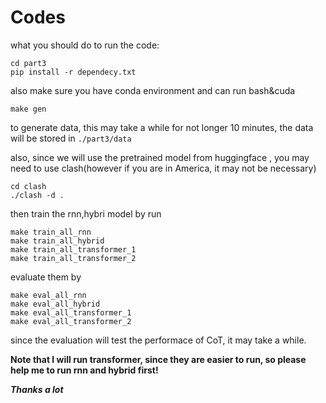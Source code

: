 # Codes

what you should do to run the code:

```
cd part3
pip install -r dependecy.txt
```

also make sure you have conda environment and can run bash&cuda

```
make gen
```

to generate data, this may take a while for not longer 10 minutes, the data will be stored in ``./part3/data``

also, since we will use the pretrained model from huggingface , you may need to use clash(however if you are in America, it may not be necessary)

```
cd clash
./clash -d .
```

then train the rnn,hybri model by run

```
make train_all_rnn
make train_all_hybrid
make train_all_transformer_1
make train_all_transformer_2
```

evaluate them by

```
make eval_all_rnn
make eval_all_hybrid
make eval_all_transformer_1
make eval_all_transformer_2
```

since the evaluation will test the performace of CoT, it may take a while.

**Note that I will run transformer, since they are easier to run, so please help me to run rnn and hybrid first!**

***Thanks a lot***
